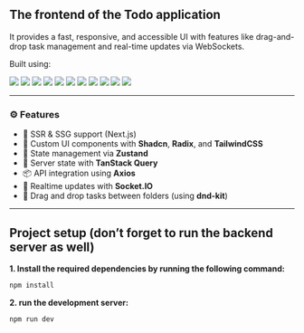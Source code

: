 ## The frontend of the Todo application

It provides a fast, responsive, and accessible UI with features like drag-and-drop task management and real-time updates via WebSockets.

Built using:

<p>
  <img src="https://img.shields.io/badge/React-20232A?style=for-the-badge&logo=react&logoColor=61DAFB" />
  <img src="https://img.shields.io/badge/Next.js-000000?style=for-the-badge&logo=next.js&logoColor=white" />
  
  <img src="https://img.shields.io/badge/Axios-5A29E4?style=for-the-badge&logo=axios&logoColor=white" />
  <img src="https://img.shields.io/badge/TanStack&nbsp;Query-FF4154?style=for-the-badge&logo=react-query&logoColor=white" />
  <img src="https://img.shields.io/badge/Socket.IO-010101?style=for-the-badge&logo=socket.io&logoColor=white" />
  <img src="https://img.shields.io/badge/DND--Kit-000000?style=for-the-badge&logo=javascript&logoColor=white" />
  <img src="https://img.shields.io/badge/Zustand-000000?style=for-the-badge&logo=react&logoColor=white" />
  
  <img src="https://img.shields.io/badge/TailwindCSS-06B6D4?style=for-the-badge&logo=tailwindcss&logoColor=white" />
  <img src="https://img.shields.io/badge/Shadcn/UI-000000?style=for-the-badge&logo=vercel&logoColor=white" />
  <img src="https://img.shields.io/badge/Radix-fff?style=for-the-badge&logo=radixui&logoColor=black" />
  
  <img src="https://img.shields.io/badge/Jest-C21325?style=for-the-badge&logo=jest&logoColor=white" />
</p>

---

### ⚙️ Features

- 🚀 SSR & SSG support (Next.js)
- 🎨 Custom UI components with **Shadcn**, **Radix**, and **TailwindCSS**
- 🔀 State management via **Zustand**
- 🔄 Server state with **TanStack Query**
- 📦 API integration using **Axios**
- 📡 Realtime updates with **Socket.IO**
- 🧩 Drag and drop tasks between folders (using **dnd-kit**)

---

## Project setup (don’t forget to run the backend server as well)

**1. Install the required dependencies by running the following command:**

```bash
npm install
```

**2. run the development server:** 

```bash
npm run dev
``` 
